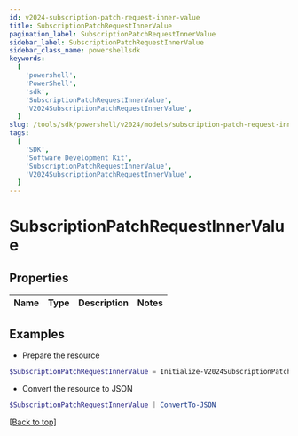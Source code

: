 ```yaml
---
id: v2024-subscription-patch-request-inner-value
title: SubscriptionPatchRequestInnerValue
pagination_label: SubscriptionPatchRequestInnerValue
sidebar_label: SubscriptionPatchRequestInnerValue
sidebar_class_name: powershellsdk
keywords:
  [
    'powershell',
    'PowerShell',
    'sdk',
    'SubscriptionPatchRequestInnerValue',
    'V2024SubscriptionPatchRequestInnerValue',
  ]
slug: /tools/sdk/powershell/v2024/models/subscription-patch-request-inner-value
tags:
  [
    'SDK',
    'Software Development Kit',
    'SubscriptionPatchRequestInnerValue',
    'V2024SubscriptionPatchRequestInnerValue',
  ]
---
```


# SubscriptionPatchRequestInnerValue

## Properties

| Name | Type | Description | Notes |
| ---- | ---- | ----------- | ----- |

## Examples

- Prepare the resource

```powershell
$SubscriptionPatchRequestInnerValue = Initialize-V2024SubscriptionPatchRequestInnerValue
```

- Convert the resource to JSON

```powershell
$SubscriptionPatchRequestInnerValue | ConvertTo-JSON
```

[[Back to top]](#)
